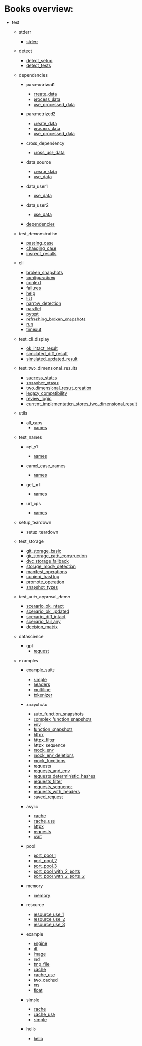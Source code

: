 # Books overview:

 * test
     * stderr
         * [stderr](test/stderr/stderr.md)

     * detect
         * [detect_setup](test/detect/detect_setup.md)
         * [detect_tests](test/detect/detect_tests.md)

     * dependencies
         * parametrized1
             * [create_data](test/dependencies/parametrized1/create_data.md)
             * [process_data](test/dependencies/parametrized1/process_data.md)
             * [use_processed_data](test/dependencies/parametrized1/use_processed_data.md)

         * parametrized2
             * [create_data](test/dependencies/parametrized2/create_data.md)
             * [process_data](test/dependencies/parametrized2/process_data.md)
             * [use_processed_data](test/dependencies/parametrized2/use_processed_data.md)

         * cross_dependency
             * [cross_use_data](test/dependencies/cross_dependency/cross_use_data.md)

         * data_source
             * [create_data](test/dependencies/data_source/create_data.md)
             * [use_data](test/dependencies/data_source/use_data.md)

         * data_user1
             * [use_data](test/dependencies/data_user1/use_data.md)

         * data_user2
             * [use_data](test/dependencies/data_user2/use_data.md)

         * [dependencies](test/dependencies/dependencies.md)

     * test_demonstration
         * [passing_case](test/test_demonstration/passing_case.md)
         * [changing_case](test/test_demonstration/changing_case.md)
         * [inspect_results](test/test_demonstration/inspect_results.md)

     * cli
         * [broken_snapshots](test/cli/broken_snapshots.md)
         * [configurations](test/cli/configurations.md)
         * [context](test/cli/context.md)
         * [failures](test/cli/failures.md)
         * [help](test/cli/help.md)
         * [list](test/cli/list.md)
         * [narrow_detection](test/cli/narrow_detection.md)
         * [parallel](test/cli/parallel.md)
         * [pytest](test/cli/pytest.md)
         * [refreshing_broken_snapshots](test/cli/refreshing_broken_snapshots.md)
         * [run](test/cli/run.md)
         * [timeout](test/cli/timeout.md)

     * test_cli_display
         * [ok_intact_result](test/test_cli_display/ok_intact_result.md)
         * [simulated_diff_result](test/test_cli_display/simulated_diff_result.md)
         * [simulated_updated_result](test/test_cli_display/simulated_updated_result.md)

     * test_two_dimensional_results
         * [success_states](test/test_two_dimensional_results/success_states.md)
         * [snapshot_states](test/test_two_dimensional_results/snapshot_states.md)
         * [two_dimensional_result_creation](test/test_two_dimensional_results/two_dimensional_result_creation.md)
         * [legacy_compatibility](test/test_two_dimensional_results/legacy_compatibility.md)
         * [review_logic](test/test_two_dimensional_results/review_logic.md)
         * [current_implementation_stores_two_dimensional_result](test/test_two_dimensional_results/current_implementation_stores_two_dimensional_result.md)

     * utils
         * all_caps
             * [names](test/utils/all_caps/names.md)

     * test_names
         * api_v1
             * [names](test/test_names/api_v1/names.md)

         * camel_case_names
             * [names](test/test_names/camel_case_names/names.md)

         * get_url
             * [names](test/test_names/get_url/names.md)

         * url_ops
             * [names](test/test_names/url_ops/names.md)

     * setup_teardown
         * [setup_teardown](test/setup_teardown/setup_teardown.md)

     * test_storage
         * [git_storage_basic](test/test_storage/git_storage_basic.md)
         * [git_storage_path_construction](test/test_storage/git_storage_path_construction.md)
         * [dvc_storage_fallback](test/test_storage/dvc_storage_fallback.md)
         * [storage_mode_detection](test/test_storage/storage_mode_detection.md)
         * [manifest_operations](test/test_storage/manifest_operations.md)
         * [content_hashing](test/test_storage/content_hashing.md)
         * [promote_operation](test/test_storage/promote_operation.md)
         * [snapshot_types](test/test_storage/snapshot_types.md)

     * test_auto_approval_demo
         * [scenario_ok_intact](test/test_auto_approval_demo/scenario_ok_intact.md)
         * [scenario_ok_updated](test/test_auto_approval_demo/scenario_ok_updated.md)
         * [scenario_diff_intact](test/test_auto_approval_demo/scenario_diff_intact.md)
         * [scenario_fail_any](test/test_auto_approval_demo/scenario_fail_any.md)
         * [decision_matrix](test/test_auto_approval_demo/decision_matrix.md)

     * datascience
         * gpt
             * [request](test/datascience/gpt/request.md)

     * examples
         * example_suite
             * [simple](test/examples/example_suite/simple.md)
             * [headers](test/examples/example_suite/headers.md)
             * [multiline](test/examples/example_suite/multiline.md)
             * [tokenizer](test/examples/example_suite/tokenizer.md)

         * snapshots
             * [auto_function_snapshots](test/examples/snapshots/auto_function_snapshots.md)
             * [complex_function_snapshots](test/examples/snapshots/complex_function_snapshots.md)
             * [env](test/examples/snapshots/env.md)
             * [function_snapshots](test/examples/snapshots/function_snapshots.md)
             * [httpx](test/examples/snapshots/httpx.md)
             * [httpx_filter](test/examples/snapshots/httpx_filter.md)
             * [httpx_sequence](test/examples/snapshots/httpx_sequence.md)
             * [mock_env](test/examples/snapshots/mock_env.md)
             * [mock_env_deletions](test/examples/snapshots/mock_env_deletions.md)
             * [mock_functions](test/examples/snapshots/mock_functions.md)
             * [requests](test/examples/snapshots/requests.md)
             * [requests_and_env](test/examples/snapshots/requests_and_env.md)
             * [requests_deterministic_hashes](test/examples/snapshots/requests_deterministic_hashes.md)
             * [requests_filter](test/examples/snapshots/requests_filter.md)
             * [requests_sequence](test/examples/snapshots/requests_sequence.md)
             * [requests_with_headers](test/examples/snapshots/requests_with_headers.md)
             * [saved_request](test/examples/snapshots/saved_request.md)

         * async
             * [cache](test/examples/async/cache.md)
             * [cache_use](test/examples/async/cache_use.md)
             * [httpx](test/examples/async/httpx.md)
             * [requests](test/examples/async/requests.md)
             * [wait](test/examples/async/wait.md)

         * pool
             * [port_pool_1](test/examples/pool/port_pool_1.md)
             * [port_pool_2](test/examples/pool/port_pool_2.md)
             * [port_pool_3](test/examples/pool/port_pool_3.md)
             * [port_pool_with_2_ports](test/examples/pool/port_pool_with_2_ports.md)
             * [port_pool_with_2_ports_2](test/examples/pool/port_pool_with_2_ports_2.md)

         * memory
             * [memory](test/examples/memory/memory.md)

         * resource
             * [resource_use_1](test/examples/resource/resource_use_1.md)
             * [resource_use_2](test/examples/resource/resource_use_2.md)
             * [resource_use_3](test/examples/resource/resource_use_3.md)

         * example
             * [engine](test/examples/example/engine.md)
             * [df](test/examples/example/df.md)
             * [image](test/examples/example/image.md)
             * [md](test/examples/example/md.md)
             * [tmp_file](test/examples/example/tmp_file.md)
             * [cache](test/examples/example/cache.md)
             * [cache_use](test/examples/example/cache_use.md)
             * [two_cached](test/examples/example/two_cached.md)
             * [ms](test/examples/example/ms.md)
             * [float](test/examples/example/float.md)

         * simple
             * [cache](test/examples/simple/cache.md)
             * [cache_use](test/examples/simple/cache_use.md)
             * [simple](test/examples/simple/simple.md)

         * hello
             * [hello](test/examples/hello/hello.md)

